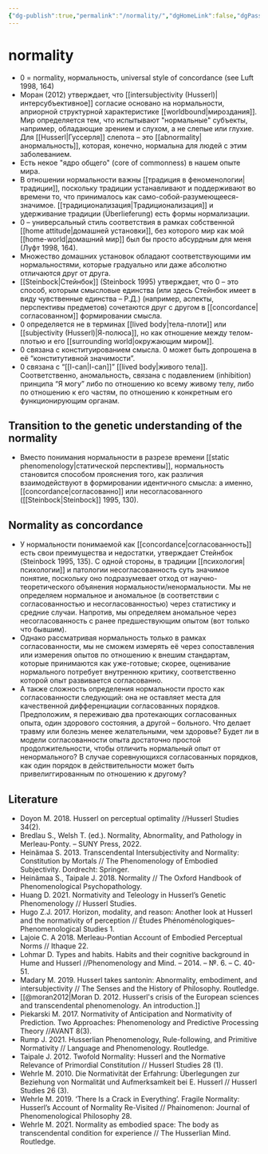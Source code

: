 ```yaml
---
{"dg-publish":true,"permalink":"/normality/","dgHomeLink":false,"dgPassFrontmatter":false}
---
```


# normality
- 0 = normality, нормальность, universal style of concordance (see Luft 1998, 164)
- Моран (2012) утверждает, что [[intersubjectivity (Husserl)|интерсубъективное]] согласие основано на нормальности, априорной структурной характеристике [[worldbound|мироздания]]. Мир определяется тем, что испытывают "нормальные" субъекты, например, обладающие зрением и слухом, а не слепые или глухие. Для [[Husserl|Гуссерля]] слепота – это [[abnormality|анормальность]], которая, конечно, нормальна для людей с этим заболеванием.
- Есть некое "ядро общего" (core of commonness) в нашем опыте мира. 
- В отношении нормальности важны [[традиция в феноменологии|традиции]], поскольку традиции устанавливают и поддерживают во времени то, что принималось как само-собой-разумеющееся-значимое. [[традиционализация|Традиционализация]] и удерживание традиции (Überlieferung) есть формы нормализации.
- 0 – универсальный стиль соответствия в рамках собственной [[home attitude|домашней установки]], без которого мир как мой [[home-world|домашний мир]] был бы просто абсурдным для меня (Луфт 1998, 164).
- Множество домашних установок обладают соответствующими им нормальностями, которые градуально или даже абсолютно отличаются друг от друга. 
- [[Steinbock|Стейнбок]] (Steinbock 1995) утверждает, что 0 – это способ, которым смысловые единства (или здесь Стейнбок имеет в виду чувственные единства – Р.Д.) (например, аспекты, перспективы предметов) сочетаются друг с другом в [[concordance|согласованном]] формировании смысла.
- 0 определяется не в терминах [[lived body|тела-плоти]] или [[subjectivity (Husserl)|Я-полюса]], но как отношение между телом-плотью и его [[surrounding world|окружающим миром]].
- 0 связана с конституированием смысла. 0 может быть допрошена в её “конститутивной значимости”.
- 0 связана с “[[I-can|I-can]]” [[lived body|живого тела]]. Соответственно, аномальность, связана с подавлением (inhibition) принципа “Я могу” либо по отношению ко всему живому телу, либо по отношению к его частям, по отношению к конкретным его функционирующим органам.

## Transition to the genetic understanding of the normality
- Вместо понимания нормальности в разрезе времени [[static phenomenology|статической перспективы]], нормальность становится способом прояснения того, как различия взаимодействуют в формировании идентичного смысла: а именно, [[concordance|согласованно]] или несогласованного ([[Steinbock|Steinbock]] 1995, 130).

## Normality as concordance
- У нормальности понимаемой как [[concordance|согласованность]] есть свои преимущества и недостатки, утверждает Стейнбок (Steinbock 1995, 135). С одной стороны, в традиции [[психология|психологии]] и патологии несогласованность суть значимое понятие, поскольку оно подразумевает отход от научно-теоретического объянения нормальности/ненормальности. Мы не определяем нормальное и аномальное (в соответствии с согласованностью и несогласованностью) через статистику и средние случаи. Напротив, мы определяем аномальное через несогласованность с ранее предшествующим опытом (вот только что бывшим).
- Однако рассматривая нормальность только в рамках согласованности, мы не сможем измерять её через сопоставления или измерения опытов по отношению к внешим стандартам, которые принимаются как уже-готовые; скорее, оценивание нормального потребует внутреннюю критику, соответственно которой опыт развивается согласованно.
- А также сложность определения нормальности просто как согласованности следующий: она не оставляет места для качественной дифференциации согласованных порядков. Предположим, я переживаю два протекающих согласованных опыта, один здорового состояния, а другой – больного. Что делает травму или болезнь менее желательными, чем здоровье? Будет ли в модели согласованности опыта достаточно простой продолжительности, чтобы отличить нормальный опыт от ненормального? В случае соревнующихся согласованных порядков, как один порядок в действительности может быть привелиггированным по отношению к другому? 




## Literature
- Doyon M. 2018. Husserl on perceptual optimality //Husserl Studies 34(2).
- Bredlau S., Welsh T. (ed.). Normality, Abnormality, and Pathology in Merleau-Ponty. – SUNY Press, 2022.
- Heinämaa S. 2013. Transcendental Intersubjectivity and Normality: Constitution by Mortals // The Phenomenology of Embodied Subjectivity. Dordrecht: Springer.
- Heinämaa S., Taipale J. 2018. Normality // The Oxford Handbook of Phenomenological Psychopathology.
- Huang D. 2021. Normativity and Teleology in Husserl’s Genetic Phenomenology // Husserl Studies.
- Hugo Z.J. 2017. Horizon, modality, and reason: Another look at Husserl and the normativity of perception // Études Phénoménologiques–Phenomenological Studies 1.
- Lajoie C. A 2018. Merleau-Pontian Account of Embodied Perceptual Norms // Ithaque 22.
- Lohmar D. Types and habits. Habits and their cognitive background in Hume and Husserl //Phenomenology and Mind. – 2014. – №. 6. – С. 40-51.
- Madary M. 2019. Husserl takes santonin: Abnormality, embodiment, and intersubjectivity // The Senses and the History of Philosophy. Routledge.
- [[@moran2012|Moran D. 2012. Husserl's crisis of the European sciences and transcendental phenomenology. An introduction.]]
- Piekarski M. 2017. Normativity of Anticipation and Normativity of Prediction. Two Approaches: Phenomenology and Predictive Processing Theory //AVANT 8(3).
- Rump J. 2021. Husserlian Phenomenology, Rule-following, and Primitive Normativity // Language and Phenomenology. Routledge.
- Taipale J. 2012. Twofold Normality: Husserl and the Normative Relevance of Primordial Constitution // Husserl Studies 28 (1).
- Wehrle M. 2010. Die Normativität der Erfahrung: Überlegungen zur Beziehung von Normalität und Aufmerksamkeit bei E. Husserl // Husserl Studies 26 (3).
- Wehrle M. 2019. ‘There Is a Crack in Everything’. Fragile Normality: Husserl’s Account of Normality Re-Visited // Phainomenon: Journal of Phenomenological Philosophy 28.
- Wehrle M. 2021. Normality as embodied space: The body as transcendental condition for experience // The Husserlian Mind. Routledge.